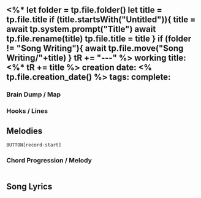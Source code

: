 <%*
	let folder = tp.file.folder()
	let title = tp.file.title
	if (title.startsWith("Untitled")){
		title = await tp.system.prompt("Title")
		await tp.file.rename(title)
		tp.file.title = title
	}
	if (folder != "Song Writing"){
		await tp.file.move("Song Writing/"+title)
	}
	tR += "---"
%>
working title: <%* tR += title %>
creation date: <% tp.file.creation_date() %>
tags: 
complete:
---
### Brain Dump / Map


### Hooks / Lines


## Melodies


`BUTTON[record-start]`


### Chord Progression / Melody
```chords
```


## Song Lyrics
